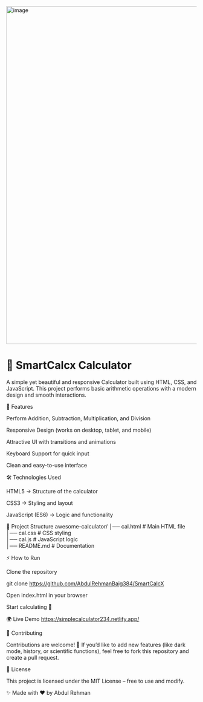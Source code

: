 <img width="1887" height="894" alt="image" src="https://github.com/user-attachments/assets/8d0dcd1e-1b0f-480b-b452-fa5ad522b61a" />

<h1>🧮 SmartCalcx Calculator </h1>

A simple yet beautiful and responsive Calculator built using HTML, CSS, and JavaScript.
This project performs basic arithmetic operations with a modern design and smooth interactions.

🚀 Features

Perform Addition, Subtraction, Multiplication, and Division

Responsive Design (works on desktop, tablet, and mobile)

Attractive UI with transitions and animations

Keyboard Support for quick input

Clean and easy-to-use interface

🛠️ Technologies Used

HTML5 → Structure of the calculator

CSS3 → Styling and layout

JavaScript (ES6) → Logic and functionality


📂 Project Structure
awesome-calculator/
│── cal.html        # Main HTML file  
│── cal.css         # CSS styling  
│── cal.js         # JavaScript logic  
│── README.md         # Documentation  

⚡ How to Run

Clone the repository

git clone https://github.com/AbdulRehmanBaig384/SmartCalcX

Open index.html in your browser

Start calculating 🧮

🌍 Live Demo
https://simplecalculator234.netlify.app/

🤝 Contributing

Contributions are welcome! 🚀
If you’d like to add new features (like dark mode, history, or scientific functions), feel free to fork this repository and create a pull request.

📜 License

This project is licensed under the MIT License – free to use and modify.

✨ Made with ❤️ by Abdul Rehman
